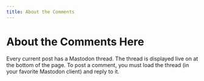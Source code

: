 ```yaml
---
title: About the Comments
---
```


# About the Comments Here

Every current post has a Mastodon thread. The thread is displayed live
on at the bottom of the page. To post a comment, you must
load the thread (in your favorite Mastodon client) and reply to it.



